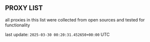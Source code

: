 ## PROXY LIST

all proxies in this list were collected from open sources and tested for functionality

last update: `2025-03-30 00:20:31.452650+00:00` UTC